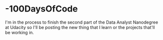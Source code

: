 # -100DaysOfCode
I'm in the process to finish the second part of the Data Analyst Nanodegree at Udacity so I'll be posting the new thing that I learn or the projects that'll be working in.
